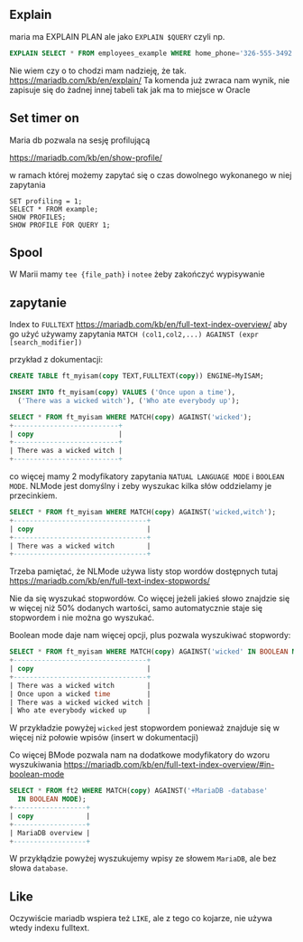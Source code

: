 
## Explain

maria ma EXPLAIN PLAN ale jako
`EXPLAIN $QUERY` czyli np. 

```sql
EXPLAIN SELECT * FROM employees_example WHERE home_phone='326-555-3492';
```

Nie wiem czy o to chodzi mam nadzieję, że tak. https://mariadb.com/kb/en/explain/
Ta komenda już zwraca nam wynik, nie zapisuje się do żadnej innej tabeli tak
jak ma to miejsce w Oracle 


## Set timer on

Maria db pozwala na sesję profilującą 

https://mariadb.com/kb/en/show-profile/

w ramach której możemy zapytać się o czas dowolnego
wykonanego w niej zapytania
```
SET profiling = 1;
SELECT * FROM example;
SHOW PROFILES;
SHOW PROFILE FOR QUERY 1;
```

## Spool

W Marii mamy `tee {file_path}` i `notee` żeby zakończyć wypisywanie

## zapytanie

Index to `FULLTEXT` https://mariadb.com/kb/en/full-text-index-overview/
aby go użyć używamy zapytania `MATCH (col1,col2,...) AGAINST (expr [search_modifier])`

przykład z dokumentacji:

```sql
CREATE TABLE ft_myisam(copy TEXT,FULLTEXT(copy)) ENGINE=MyISAM;

INSERT INTO ft_myisam(copy) VALUES ('Once upon a time'),
  ('There was a wicked witch'), ('Who ate everybody up');

SELECT * FROM ft_myisam WHERE MATCH(copy) AGAINST('wicked');
+--------------------------+
| copy                     |
+--------------------------+
| There was a wicked witch |
+--------------------------+
```

co więcej mamy 2 modyfikatory zapytania `NATUAL LANGUAGE MODE` i `BOOLEAN MODE`.
NLMode jest domyślny i zeby wyszukac kilka słów oddzielamy je przecinkiem.
```SQL
SELECT * FROM ft_myisam WHERE MATCH(copy) AGAINST('wicked,witch');
+---------------------------------+
| copy                            |
+---------------------------------+
| There was a wicked witch        |
+---------------------------------+
```

Trzeba pamiętać, że NLMode używa listy stop wordów dostępnych tutaj 
https://mariadb.com/kb/en/full-text-index-stopwords/

Nie da się wyszukać stopwordów.
Co więcej jeżeli jakieś słowo znajdzie się w więcej niż 50% dodanych
wartości, samo automatycznie staje się stopwordem i nie można go wyszukać. 

Boolean mode daje nam więcej opcji, plus pozwala wyszukiwać stopwordy:

```SQL
SELECT * FROM ft_myisam WHERE MATCH(copy) AGAINST('wicked' IN BOOLEAN MODE);
+---------------------------------+
| copy                            |
+---------------------------------+
| There was a wicked witch        |
| Once upon a wicked time         |
| There was a wicked wicked witch |
| Who ate everybody wicked up     |
```
W przykładzie powyżej `wicked` jest stopwordem ponieważ znajduje się w więcej niż
połowie wpisów (insert w dokumentacji)

Co więcej BMode pozwala nam na dodatkowe modyfikatory do wzoru wyszukiwania
https://mariadb.com/kb/en/full-text-index-overview/#in-boolean-mode
```sql
SELECT * FROM ft2 WHERE MATCH(copy) AGAINST('+MariaDB -database' 
  IN BOOLEAN MODE);
+------------------+
| copy             |
+------------------+
| MariaDB overview |
+------------------+
```

W przykłądzie powyżej wyszukujemy wpisy ze słowem `MariaDB`, ale bez słowa `database`.

## Like

Oczywiście mariadb wspiera też `LIKE`, ale z tego co kojarze, nie używa wtedy
indexu fulltext.
